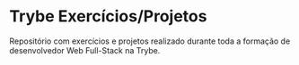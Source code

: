 # Trybe Exercícios/Projetos

Repositório com exercícios e projetos realizado durante toda a formação de desenvolvedor Web Full-Stack na Trybe.
